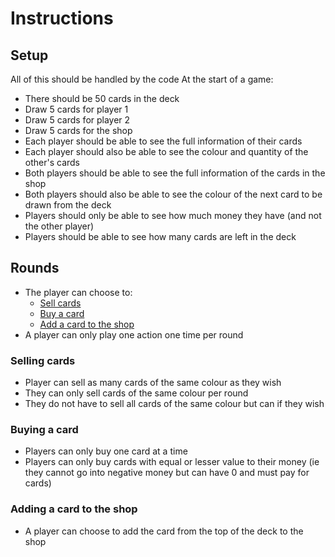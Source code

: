 # Instructions #
## Setup ##
All of this should be handled by the code
At the start of a game:
- There should be 50 cards in the deck
- Draw 5 cards for player 1
- Draw 5 cards for player 2
- Draw 5 cards for the shop
- Each player should be able to see the full information of their cards
- Each player should also be able to see the colour and quantity of the other's cards
- Both players should be able to see the full information of the cards in the shop
- Both players should also be able to see the colour of the next card to be drawn from the deck
- Players should only be able to see how much money they have (and not the other player)
- Players should be able to see how many cards are left in the deck
## Rounds ##
- The player can choose to:
  - [Sell cards](#selling-cards)
  - [Buy a card](#buying-a-card)
  - [Add a card to the shop](#adding-a-card-to-the-shop)
- A player can only play one action one time per round
### Selling cards ###
- Player can sell as many cards of the same colour as they wish
- They can only sell cards of the same colour per round
- They do not have to sell all cards of the same colour but can if they wish
### Buying a card ###
- Players can only buy one card at a time
- Players can only buy cards with equal or lesser value to their money (ie they cannot go into negative money but can have 0 and must pay for cards)
### Adding a card to the shop ###
- A player can choose to add the card from the top of the deck to the shop
